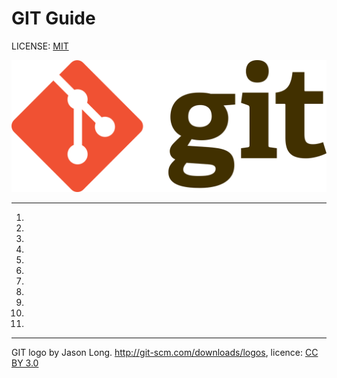 # GIT Guide

LICENSE: [MIT](./license.md)

![](./assets/Git-logo.png)

---

1.
2.
3.
4.
5.
6.
7.
8.
9.
10.
11.

---

GIT logo by Jason Long. http://git-scm.com/downloads/logos, licence: [CC BY 3.0](https://creativecommons.org/licenses/by/3.0/)
